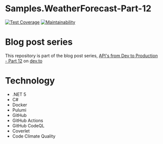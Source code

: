 # Samples.WeatherForecast-Part-12

[![Test Coverage](https://api.codeclimate.com/v1/badges/5dec0b752281460671c9/test_coverage)](https://codeclimate.com/github/peteking/Samples.WeatherForecast-Part-11/test_coverage)
[![Maintainability](https://api.codeclimate.com/v1/badges/5dec0b752281460671c9/maintainability)](https://codeclimate.com/github/peteking/Samples.WeatherForecast-Part-11/maintainability)

# Blog post series
This repository is part of the blog post series, [API's from Dev to Production - Part 12](https://dev.to/newday-technology/) on [dev.to](https://dev.to)

# Technology
* .NET 5
* C#
* Docker
* Pulumi
* GitHub
* GitHub Actions
* GitHub CodeQL
* Coverlet
* Code Climate Quality
